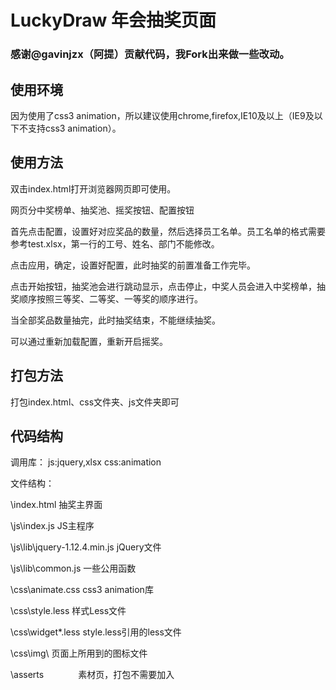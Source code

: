 # LuckyDraw 年会抽奖页面

### 感谢@gavinjzx（阿提）贡献代码，我Fork出来做一些改动。

## 使用环境

因为使用了css3 animation，所以建议使用chrome,firefox,IE10及以上（IE9及以下不支持css3 animation）。

## 使用方法

双击index.html打开浏览器网页即可使用。

网页分中奖榜单、抽奖池、摇奖按钮、配置按钮

首先点击配置，设置好对应奖品的数量，然后选择员工名单。员工名单的格式需要参考test.xlsx，第一行的工号、姓名、部门不能修改。

点击应用，确定，设置好配置，此时抽奖的前置准备工作完毕。

点击开始按钮，抽奖池会进行跳动显示，点击停止，中奖人员会进入中奖榜单，抽奖顺序按照三等奖、二等奖、一等奖的顺序进行。

当全部奖品数量抽完，此时抽奖结束，不能继续抽奖。

可以通过重新加载配置，重新开启摇奖。

## 打包方法

打包index.html、css文件夹、js文件夹即可

## 代码结构

调用库：
js:jquery,xlsx
css:animation

文件结构：

\index.html              抽奖主界面

\js\index.js             JS主程序

\js\lib\jquery-1.12.4.min.js    jQuery文件

\js\lib\common.js        一些公用函数

\css\animate.css        css3 animation库

\css\style.less            样式Less文件

\css\widget\*.less        style.less引用的less文件

\css\img\            页面上所用到的图标文件

\asserts              素材页，打包不需要加入

